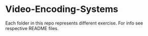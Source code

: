 # Video-Encoding-Systems
Each folder in this repo represents different exercise. For info see respective README files.
